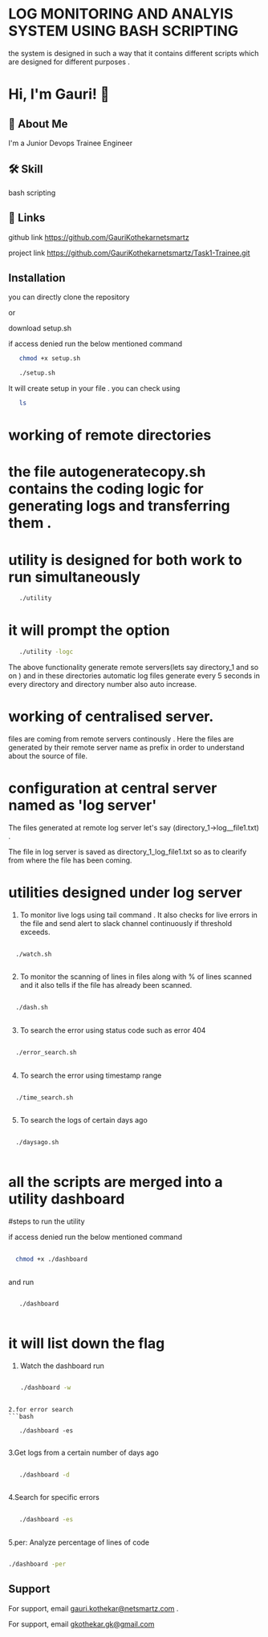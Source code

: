 
# LOG MONITORING AND ANALYIS SYSTEM USING BASH SCRIPTING

the system is designed in such a way that it contains different scripts which are designed for different purposes .

# Hi, I'm Gauri! 👋


## 🚀 About Me
I'm a Junior Devops Trainee Engineer


## 🛠 Skill

bash scripting 
## 🔗 Links
github link 
https://github.com/GauriKothekarnetsmartz

project link
https://github.com/GauriKothekarnetsmartz/Task1-Trainee.git


## Installation
you can directly clone the repository 

or

download setup.sh

if access denied run the below mentioned command

```bash
   chmod +x setup.sh  
```
```bash
   ./setup.sh  
```
It will create setup in your file .
you can check using 

```bash
   ls  
```


# working of remote directories

# the file autogeneratecopy.sh contains the coding logic for generating logs and transferring them .
# utility is designed for both work to run simultaneously

```bash
   ./utility  
```
# it will prompt the option
```bash
   ./utility -logc  
```

The above functionality generate remote servers(lets say directory_1 and so on )  and in these directories  automatic log files generate every 5 seconds in every directory and directory number also auto increase.

# working of centralised server.
files are coming from remote servers continously . Here the files are generated by their remote server name as prefix in order to understand about the source of file.

# configuration at central server named as 'log server'

The files generated at remote log server let's say (directory_1->log__file1.txt) .

The file in log server is saved as directory_1_log_file1.txt so as to clearify from where the file has been coming.

 # utilities designed under log server

 1. To monitor live logs using tail command . It also checks for live errors in the file and send alert to slack   channel continuously if threshold exceeds.

 ```bash
   
   ./watch.sh
  
```
 
 2. To monitor the scanning of lines in files along with % of lines scanned and it also tells if the file has already been scanned.
 ```bash
   
   ./dash.sh
  
```
 3. To search the error using status code such as error 404
 ```bash
   
   ./error_search.sh
  
```
 4. To search the error using timestamp range
 ```bash
   
   ./time_search.sh
  
```
 5. To search the logs of certain days ago
 ```bash
   
   ./daysago.sh
  
```

 # all the scripts are merged  into a utility dashboard

 #steps  to run the utility

 if access denied run the below mentioned command
 
 ```bash
   
   chmod +x ./dashboard 
  
```
and run

```bash
   
   ./dashboard 
  
```
# it will list down the flag
1. Watch the dashboard
   run
   ```bash
   
   ./dashboard -w
  
```
2.for error search
```bash
   
   ./dashboard -es
  
```
3.Get logs from a certain number of days ago
```bash
   
   ./dashboard -d
  
```
4.Search for specific errors
```bash
   
   ./dashboard -es
  
```
5.per: Analyze percentage of lines of code


   ```bash
   
   ./dashboard -per
  
``` 
## Support

For support, email gauri.kothekar@netsmartz.com .

For support, email gkothekar.gk@gmail.com

